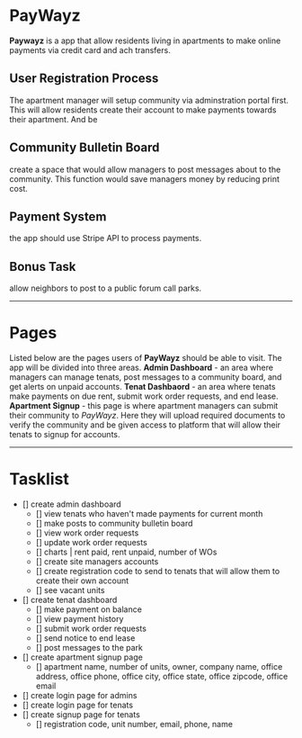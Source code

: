 # PayWayz
**Paywayz** is a app that allow residents living in apartments to make online payments via credit card and ach transfers.

## User Registration Process
The apartment manager will setup community via adminstration portal first. This will allow residents create their account to make payments towards their apartment. And be 

## Community Bulletin Board
create a space that would allow managers to post messages about to the community. This function would save managers money by reducing print cost.

## Payment System
the app should use Stripe API to process payments.

## Bonus Task 
allow neighbors to post to a public forum call parks.

---

# Pages
Listed below are the pages users of **PayWayz** should be able to visit. The app will be divided into three areas. **Admin Dashboard** - an area where managers can manage tenats, post messages to a community board, and get alerts on unpaid accounts. **Tenat Dashbaord** - an area where tenats make payments on due rent, submit work order requests, and end lease. **Apartment Signup** - this page is where apartment managers can submit their community to *PayWayz*. Here they will upload required documents to verify the community and be given access to platform that will allow their tenats to signup for accounts.

---
# Tasklist
- [] create admin dashboard
    - [] view tenats who haven't made payments for current month
    - [] make posts to community bulletin board
    - [] view work order requests
    - [] update work order requests
    - [] charts | rent paid, rent unpaid, number of WOs
    - [] create site managers accounts
    - [] create registration code to send to tenats that will allow them to create their own account
    - [] see vacant units
- [] create tenat dashboard
    - [] make payment on balance
    - [] view payment history
    - [] submit work order requests
    - [] send notice to end lease
    - [] post messages to the park
- [] create apartment signup page
    - [] apartment name, number of units, owner, company name, office address, office phone, office city, office state, office zipcode, office email
- [] create login page for admins
- [] create login page for tenats
- [] create signup page for tenats
    - [] registration code, unit number, email, phone, name
